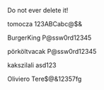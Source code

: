 Do not ever delete it!

tomocza
123ABCabc@$&

BurgerKing
P@ssw0rd12345

pörköltvacak
P@ssw0rd12345

kakszilali
asd123

Oliviero
Tere$@&12357fg
